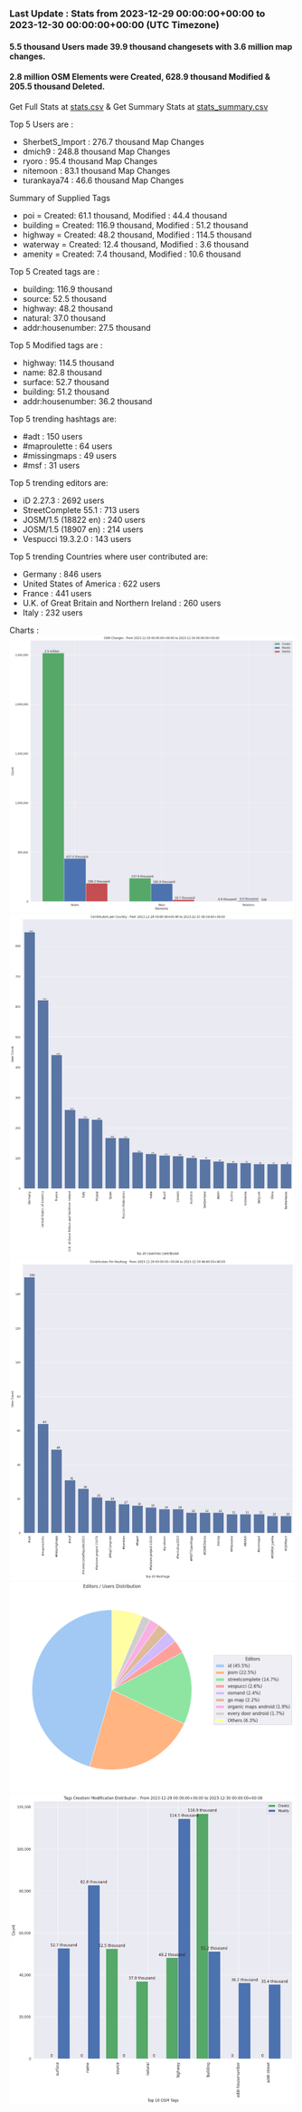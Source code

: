 ### Last Update : Stats from 2023-12-29 00:00:00+00:00 to 2023-12-30 00:00:00+00:00 (UTC Timezone)

#### 5.5 thousand Users made 39.9 thousand changesets with 3.6 million map changes.
#### 2.8 million OSM Elements were Created, 628.9 thousand Modified & 205.5 thousand Deleted.
Get Full Stats at [stats.csv](/stats/Global/Daily/stats.csv)
 & Get Summary Stats at [stats_summary.csv](/stats/Global/Daily/stats_summary.csv)

Top 5 Users are : 
- SherbetS_Import : 276.7 thousand Map Changes
- dmich9 : 248.8 thousand Map Changes
- ryoro : 95.4 thousand Map Changes
- nitemoon : 83.1 thousand Map Changes
- turankaya74 : 46.6 thousand Map Changes

Summary of Supplied Tags
- poi = Created: 61.1 thousand, Modified : 44.4 thousand
- building = Created: 116.9 thousand, Modified : 51.2 thousand
- highway = Created: 48.2 thousand, Modified : 114.5 thousand
- waterway = Created: 12.4 thousand, Modified : 3.6 thousand
- amenity = Created: 7.4 thousand, Modified : 10.6 thousand


Top 5 Created tags are :
- building: 116.9 thousand
- source: 52.5 thousand
- highway: 48.2 thousand
- natural: 37.0 thousand
- addr:housenumber: 27.5 thousand


Top 5 Modified tags are :
- highway: 114.5 thousand
- name: 82.8 thousand
- surface: 52.7 thousand
- building: 51.2 thousand
- addr:housenumber: 36.2 thousand


Top 5 trending hashtags are:
- #adt : 150 users
- #maproulette : 64 users
- #missingmaps : 49 users
- #msf : 31 users


Top 5 trending editors are:
- iD 2.27.3 : 2692 users
- StreetComplete 55.1 : 713 users
- JOSM/1.5 (18822 en) : 240 users
- JOSM/1.5 (18907 en) : 214 users
- Vespucci 19.3.2.0 : 143 users


Top 5 trending Countries where user contributed are:
- Germany : 846 users
- United States of America : 622 users
- France : 441 users
- U.K. of Great Britain and Northern Ireland : 260 users
- Italy : 232 users


 Charts : 
![Alt text](./stats_osm_changes.png) 
![Alt text](./stats_users_per_country.png) 
![Alt text](./stats_users_per_hashtag.png) 
![Alt text](./stats_editors_pie_chart.png) 
![Alt text](./stats_tags.png) 
